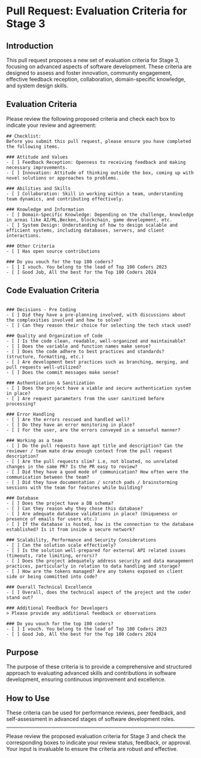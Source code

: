 # Pull Request: Evaluation Criteria for Stage 3

## Introduction
This pull request proposes a new set of evaluation criteria for Stage 3, focusing on advanced aspects of software development. These criteria are designed to assess and foster innovation, community engagement, effective feedback reception, collaboration, domain-specific knowledge, and system design skills.

## Evaluation Criteria
Please review the following proposed criteria and check each box to indicate your review and agreement:

```
## Checklist:
Before you submit this pull request, please ensure you have completed the following items.

### Attitude and Values
- [ ] Feedback Reception: Openness to receiving feedback and making necessary improvements.
- [ ] Innovation: Attitude of thinking outside the box, coming up with novel solutions or approaches to problems.

### Abilities and Skills
- [ ] Collaboration: Skill in working within a team, understanding team dynamics, and contributing effectively.

### Knowledge and Information
- [ ] Domain-Specific Knowledge: Depending on the challenge, knowledge in areas like AI/ML,Becken, blockchain, game development, etc.
- [ ] System Design: Understanding of how to design scalable and efficient systems, including databases, servers, and client interactions.

### Other Criteria
- [ ] Has open source contributions

### Do you vouch for the top 100 coders?
- [ ] I vouch. You belong to the lead of Top 100 Coders 2023
- [ ] Good Job, All the best for the Top 100 Coders 2024
```

## Code Evaluation Criteria

```

### Decisions - Pre Coding
- [ ] Did they have a pre-planning involved, with discussions about the complexities involved and how to solve?
- [ ] Can they reason their choice for selecting the tech stack used?

### Quality and Organization of Code
- [ ] Is the code clean, readable, well-organized and maintainable?
- [ ] Does the variable and function names make sense?
- [ ] Does the code adhere to best practices and standards? (structure, formatting, etc.)
- [ ] Are development best practices such as branching, merging, and pull requests well-utilized?
- [ ] Does the commit messages make sense?

### Authentication & Sanitization
- [ ] Does the project have a viable and secure authentication system in place?
- [ ] Are request parameters from the user sanitized before processing?

### Error Handling
- [ ] Are the errors rescued and handled well?
- [ ] Do they have an error monitoring in place?
- [ ] For the user, are the errors conveyed in a senseful manner?

### Working as a team
- [ ] Do the pull requests have apt title and description? Can the reviewer / team mate draw enough context from the pull request description?
- [ ] Are the pull requests slim? i.e, not bloated, no unrelated changes in the same PR? Is the PR easy to review?
- [ ] Did they have a good mode of communication? How often were the communication between the team?
- [ ] Did they have documentation / scratch pads / brainstorming sessions with the team for features while building?

### Database
- [ ] Does the project have a DB schema?
- [ ] Can they reason why they chose this database?
- [ ] Are adequate database validations in place? (Uniqueness or presence of emails for users etc.)
- [ ] If the database is hosted, how is the connection to the database established? Is it from inside a secure network?

### Scalability, Performance and Security Considerations
- [ ] Can the solution scale effectively?
- [ ] Is the solution well-prepared for external API related issues (timeouts, rate limiting, errors)?
- [ ] Does the project adequately address security and data management practices, particularly in relation to data handling and storage?
- [ ] How are the tokens managed? Are any tokens exposed on client side or being committed into code?

### Overall Technical Excellence
- [ ] Overall, does the technical aspect of the project and the coder stand out?

### Additional Feedback for Developers
> Please provide any additional feedback or observations

### Do you vouch for the top 100 coders?
- [ ] I vouch. You belong to the lead of Top 100 Coders 2023
- [ ] Good Job, All the best for the Top 100 Coders 2024

```


## Purpose
The purpose of these criteria is to provide a comprehensive and structured approach to evaluating advanced skills and contributions in software development, ensuring continuous improvement and excellence.

## How to Use
These criteria can be used for performance reviews, peer feedback, and self-assessment in advanced stages of software development roles.





---

Please review the proposed evaluation criteria for Stage 3 and check the corresponding boxes to indicate your review status, feedback, or approval. Your input is invaluable to ensure the criteria are robust and effective.
